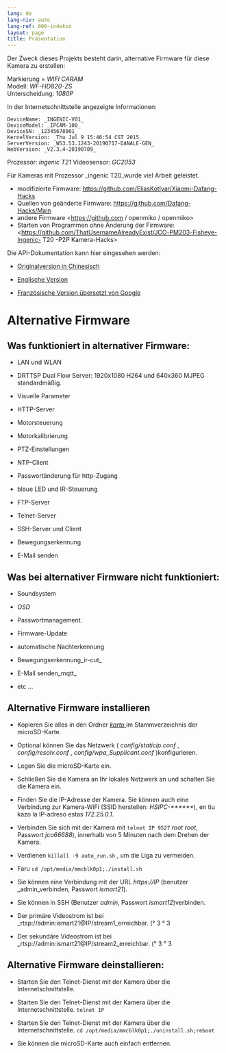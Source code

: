 ```yaml
---
lang: de
lang-niv: auto
lang-ref: 000-indekso
layout: page
title: Präsentation
---
```


Der Zweck dieses Projekts besteht darin, alternative Firmware für diese Kamera zu erstellen:

Markierung = _WIFI CARAM_  
Modell: _WF-HD820-ZS_  
Unterscheidung: _1080P_

In der Internetschnittstelle angezeigte Informationen:
```
DeviceName: _INGENIC-V01_
DeviceModel: _IPCAM-100_
DeviceSN: _12345678901_
KernelVersion: _Thu Jul 9 15:46:54 CST 2015_
ServerVersion: _WS3.53.1243-20190717-DANALE-GEN_
WebVersion: _V2.3.4-20190709_
```

Prozessor: _ingenic T21_
Videosensor: _GC2053_

Für Kameras mit Prozessor _ingenic T20_wurde viel Arbeit geleistet.
* modifizierte Firmware: <https://github.com/EliasKotlyar/Xiaomi-Dafang-Hacks>
* Quellen von geänderte Firmware: <https://github.com/Dafang-Hacks/Main>
* andere Firmware <https://github.com / openmiko / openmiko>
* Starten von Programmen ohne Änderung der Firmware: <https://github.com/ThatUsernameAlreadyExist/JCO-PM203-Fisheye-Ingenic- T20 -P2P Kamera-Hacks>

Die API-Dokumentation kann hier eingesehen werden:  
* [Originalversion in Chinesisch](../zh/includes.zh/html/)


* [Englische Version](../en/includes.en/html/)


* [Französische Version übersetzt von Google](../fr/includes.fr/html/)



# Alternative Firmware

## Was funktioniert in alternativer Firmware:

* LAN und WLAN


* DRTTSP Dual Flow Server: 1920x1080 H264 und 640x360 MJPEG standardmäßig.


* Visuelle Parameter


* HTTP-Server


* Motorsteuerung


* Motorkalibrierung


* PTZ-Einstellungen


* NTP-Client


* Passwortänderung für http-Zugang


* blaue LED und IR-Steuerung


* FTP-Server


* Telnet-Server


* SSH-Server und Client


* Bewegungserkennung


* E-Mail senden



## Was bei alternativer Firmware nicht funktioniert:

* Soundsystem


* _OSD_


* Passwortmanagement.


* Firmware-Update


* automatische Nachterkennung


* Bewegungserkennung_ir-cut_


* E-Mail senden_mqtt_


* etc ...



## Alternative Firmware installieren

* Kopieren Sie alles in den Ordner [ _karto_ ](https://github.com/jmichault/ipcam-100/tree/master/karto) im Stammverzeichnis der microSD-Karte.


* Optional können Sie das Netzwerk ( _config/staticip.conf_ , _config/resolv.conf_ , _config/wpa_Supplicant.conf_ )konfigurieren.


* Legen Sie die microSD-Karte ein.


* Schließen Sie die Kamera an Ihr lokales Netzwerk an und schalten Sie die Kamera ein.


* Finden Sie die IP-Adresse der Kamera. Sie können auch eine Verbindung zur Kamera-WiFi (SSID herstellen: _HSIPC-******_), en tiu kazo la IP-adreso estas _172.25.0.1_.


* Verbinden Sie sich mit der Kamera mit `telnet IP 9527`  _root_ _root_, Passwort _jco66688_), innerhalb von 5 Minuten nach dem Drehen der Kamera.


* Verdienen `killall -9 auto_run.sh` , um die Liga zu vermeiden.


* Faru `cd /opt/media/mmcblk0p1;./install.sh`


* Sie können eine Verbindung mit der URL _https://IP_ (benutzer _admin_verbinden, Passwort _ismart21_).


* Sie können in SSH (Benutzer _admin_, Passwort _ismart12_)verbinden.


* Der primäre Videostrom ist bei _rtsp://admin:ismart21@IP/stream1_erreichbar. (° 3 ° 3


* Der sekundäre Videostrom ist bei _rtsp://admin:ismart21@IP/stream2_erreichbar. (° 3 ° 3



## Alternative Firmware deinstallieren:

* Starten Sie den Telnet-Dienst mit der Kamera über die Internetschnittstelle.


* Starten Sie den Telnet-Dienst mit der Kamera über die Internetschnittstelle. `telnet IP` 


* Starten Sie den Telnet-Dienst mit der Kamera über die Internetschnittstelle. `cd /opt/media/mmcblk0p1;./uninstall.sh;reboot`



* Sie können die microSD-Karte auch einfach entfernen.


